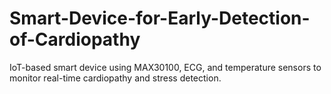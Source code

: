 # Smart-Device-for-Early-Detection-of-Cardiopathy
IoT-based smart device using MAX30100, ECG, and temperature sensors to monitor real-time cardiopathy and stress detection.
